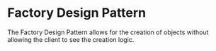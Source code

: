 # Factory Design Pattern
The Factory Design Pattern allows for the creation of objects without allowing the client to see the creation logic.
